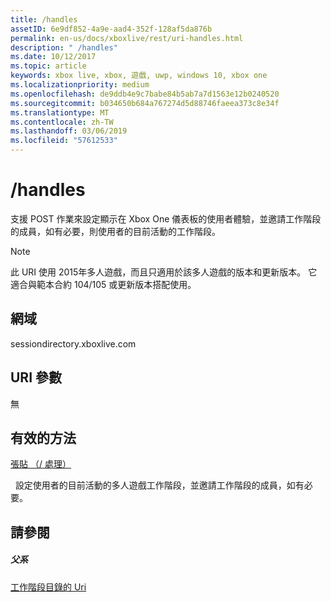 ```yaml
---
title: /handles
assetID: 6e9df852-4a9e-aad4-352f-128af5da876b
permalink: en-us/docs/xboxlive/rest/uri-handles.html
description: " /handles"
ms.date: 10/12/2017
ms.topic: article
keywords: xbox live, xbox, 遊戲, uwp, windows 10, xbox one
ms.localizationpriority: medium
ms.openlocfilehash: de9ddb4e9c7babe84b5ab7a7d1563e12b0240520
ms.sourcegitcommit: b034650b684a767274d5d88746faeea373c8e34f
ms.translationtype: MT
ms.contentlocale: zh-TW
ms.lasthandoff: 03/06/2019
ms.locfileid: "57612533"
---
```

# <a name="handles"></a>/handles
支援 POST 作業來設定顯示在 Xbox One 儀表板的使用者體驗，並邀請工作階段的成員，如有必要，則使用者的目前活動的工作階段。 

> [!NOTE] 
> 此 URI 使用 2015年多人遊戲，而且只適用於該多人遊戲的版本和更新版本。 它適合與範本合約 104/105 或更新版本搭配使用。  

 
<a id="ID4EQ"></a>

 
## <a name="domain"></a>網域
sessiondirectory.xboxlive.com  
<a id="ID4EV"></a>

 
## <a name="uri-parameters"></a>URI 參數 
 
無
  
<a id="ID4EAB"></a>

 
## <a name="valid-methods"></a>有效的方法

[張貼 （/ 處理）](uri-handlespost.md)

&nbsp;&nbsp;設定使用者的目前活動的多人遊戲工作階段，並邀請工作階段的成員，如有必要。
 
<a id="ID4EKB"></a>

 
## <a name="see-also"></a>請參閱
 
<a id="ID4EMB"></a>

 
##### <a name="parent"></a>父系 

[工作階段目錄的 Uri](atoc-reference-sessiondirectory.md)

   